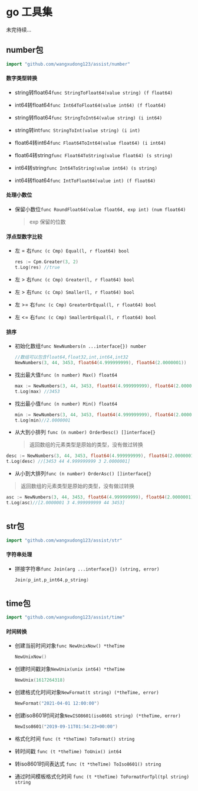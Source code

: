 # go 工具集
未完待续...


## number包

```go
import "github.com/wangxudong123/assist/number"
```
#### 数字类型转换

- string转float64`func StringToFloat64(value string) (f float64)`

- int64转float64`func Int64ToFloat64(value int64) (f float64)`

- string转float64`func StringToInt64(value string) (i int64)`

- string转int`func StringToInt(value string) (i int)`

- float64转int64`func Float64ToInt64(value float64) (i int64)`

- float64转string`func Float64ToString(value float64) (s string)`

- int64转string`func Int64ToString(value int64) (s string)`

- int64转float64`func IntToFloat64(value int) (f float64)`

#### 处理小数位 
- 保留小数位`func RoundFloat64(value float64, exp int) (num float64)`
  > exp 保留的位数 


#### 浮点型数字比较
- 左 = 右`func (c Cmp) Equal(l, r float64) bool`
  ```go
  res := Cpm.Greater(3, 2)
  t.Log(res) //true
  ```
- 左 > 右`func (c Cmp) Greater(l, r float64) bool`

- 左 > 右`func (c Cmp) Smaller(l, r float64) bool`

- 左 >= 右`func (c Cmp) GreaterOrEqual(l, r float64) bool`

- 左 <= 右`func (c Cmp) SmallerOrEqual(l, r float64) bool`

#### 排序
- 初始化数组`func NewNumbers(n ...interface{}) number`
  ```go
  //数组可以包含float64,float32,int,int64,int32
  NewNumbers(3, 44, 3453, float64(4.999999999), float64(2.0000001))
  ```
- 找出最大值`func (n number) Max() float64`
  
  ```go
  max := NewNumbers(3, 44, 3453, float64(4.999999999), float64(2.0000001)).Max()
  t.Log(max) //3453
  ```
- 找出最小值`func (n number) Min() float64`

  ```go
  min := NewNumbers(3, 44, 3453, float64(4.999999999), float64(2.0000001)).Min()
  t.Log(min)//2.0000001
  ```

 - 从大到小排列 `func (n number) OrderDesc() []interface{}`
   > 返回数组的元素类型是原始的类型，没有做过转换
  ```go
  desc := NewNumbers(3, 44, 3453, float64(4.999999999), float64(2.0000001)).OrderDesc()
  t.Log(desc) //[3453 44 4.999999999 3 2.0000001]
  ```

 - 从小到大排列`func (n number) OrderAsc() []interface{}`
  > 返回数组的元素类型是原始的类型，没有做过转换
  ```go
  asc := NewNumbers(3, 44, 3453, float64(4.999999999), float64(2.0000001)).OrderAsc()
  t.Log(asc)//[2.0000001 3 4.999999999 44 3453]
  ```
#
## str包

```go
import "github.com/wangxudong123/assist/str"
```
#### 字符串处理
- 拼接字符串`func Join(arg ...interface{}) (string, error)`
  
  ```go
  Join(p_int,p_int64,p_string)
  ```
#
## time包

```go
import "github.com/wangxudong123/assist/time"
```

#### 时间转换
- 创建当前时间对象`func NewUnixNow() *theTime`

    ```go
    NewUnixNow()
    ```
- 创建时间戳对象`NewUnix(unix int64) *theTime`

    ```go
    NewUnix(1617264318)
    ``` 
  
- 创建格式化时间对象`NewFormat(t string) (*theTime, error)`
    ```go
    NewFormat("2021-04-01 12:00:00")
    ```

- 创建iso8601时间对象`NewISO8601(iso8601 string) (*theTime, error)`
    ```go
    NewIso8601("2019-09-11T01:54:23+00:00")
    ```
- 格式化时间 `func (t *theTime) ToFormat() string`

- 转时间戳 `func (t *theTime) ToUnix() int64`

- 转iso8601时间表达式 `func (t *theTime) ToIso8601() string`

- 通过时间模板格式化时间 `func (t *theTime) ToFormatForTpl(tpl string) string`

